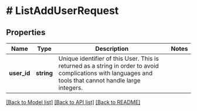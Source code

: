 # # ListAddUserRequest

## Properties

Name | Type | Description | Notes
------------ | ------------- | ------------- | -------------
**user_id** | **string** | Unique identifier of this User. This is returned as a string in order to avoid complications with languages and tools that cannot handle large integers. |

[[Back to Model list]](../../README.md#models) [[Back to API list]](../../README.md#endpoints) [[Back to README]](../../README.md)
